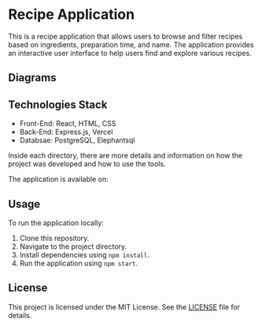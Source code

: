 # Recipe Application

This is a recipe application that allows users to browse and filter recipes based on ingredients, preparation time, and name. The application provides an interactive user interface to help users find and explore various recipes.

## Diagrams

## Technologies Stack

- Front-End: React, HTML, CSS
- Back-End: Express.js, Vercel
- Databsae: PostgreSQL, Elephantsql

Inside each directory, there are more details and information on how the project was developed and how to use the tools.

The application is available on:

## Usage

To run the application locally:

1. Clone this repository.
2. Navigate to the project directory.
3. Install dependencies using `npm install`.
4. Run the application using `npm start`.

## License

This project is licensed under the MIT License. See the [LICENSE](LICENSE) file for details.
